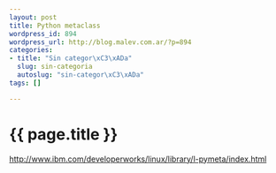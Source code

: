 ```yaml
--- 
layout: post
title: Python metaclass
wordpress_id: 894
wordpress_url: http://blog.malev.com.ar/?p=894
categories: 
- title: "Sin categor\xC3\xADa"
  slug: sin-categoria
  autoslug: "sin-categor\xC3\xADa"
tags: []

---
```

{{ page.title }}
================
http://www.ibm.com/developerworks/linux/library/l-pymeta/index.html
